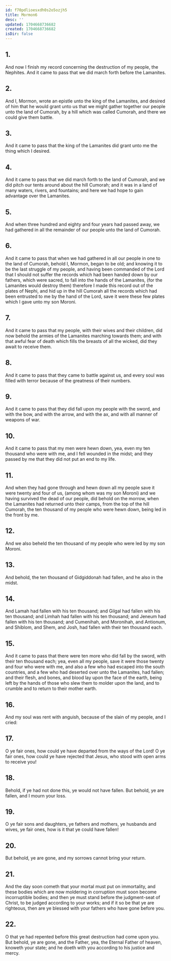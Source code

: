 ```yaml
---
id: f70pdlioesxdh0s2o5ozjh5
title: Mormon6
desc: ''
updated: 1704668736682
created: 1704668736682
isDir: false
---
```

## 1.
And now I finish my record concerning the destruction of my people, the Nephites. And it came to pass that we did march forth before the Lamanites.
## 2.
And I, Mormon, wrote an epistle unto the king of the Lamanites, and desired of him that he would grant unto us that we might gather together our people unto the land of Cumorah, by a hill which was called Cumorah, and there we could give them battle.
## 3.
And it came to pass that the king of the Lamanites did grant unto me the thing which I desired.
## 4.
And it came to pass that we did march forth to the land of Cumorah, and we did pitch our tents around about the hill Cumorah; and it was in a land of many waters, rivers, and fountains; and here we had hope to gain advantage over the Lamanites.
## 5.
And when three hundred and eighty and four years had passed away, we had gathered in all the remainder of our people unto the land of Cumorah.
## 6.
And it came to pass that when we had gathered in all our people in one to the land of Cumorah, behold I, Mormon, began to be old; and knowing it to be the last struggle of my people, and having been commanded of the Lord that I should not suffer the records which had been handed down by our fathers, which were sacred, to fall into the hands of the Lamanites, (for the Lamanites would destroy them) therefore I made this record out of the plates of Nephi, and hid up in the hill Cumorah all the records which had been entrusted to me by the hand of the Lord, save it were these few plates which I gave unto my son Moroni.
## 7.
And it came to pass that my people, with their wives and their children, did now behold the armies of the Lamanites marching towards them; and with that awful fear of death which fills the breasts of all the wicked, did they await to receive them.
## 8.
And it came to pass that they came to battle against us, and every soul was filled with terror because of the greatness of their numbers.
## 9.
And it came to pass that they did fall upon my people with the sword, and with the bow, and with the arrow, and with the ax, and with all manner of weapons of war.
## 10.
And it came to pass that my men were hewn down, yea, even my ten thousand who were with me, and I fell wounded in the midst; and they passed by me that they did not put an end to my life.
## 11.
And when they had gone through and hewn down all my people save it were twenty and four of us, (among whom was my son Moroni) and we having survived the dead of our people, did behold on the morrow, when the Lamanites had returned unto their camps, from the top of the hill Cumorah, the ten thousand of my people who were hewn down, being led in the front by me.
## 12.
And we also beheld the ten thousand of my people who were led by my son Moroni.
## 13.
And behold, the ten thousand of Gidgiddonah had fallen, and he also in the midst.
## 14.
And Lamah had fallen with his ten thousand; and Gilgal had fallen with his ten thousand; and Limhah had fallen with his ten thousand; and Jeneum had fallen with his ten thousand; and Cumenihah, and Moronihah, and Antionum, and Shiblom, and Shem, and Josh, had fallen with their ten thousand each.
## 15.
And it came to pass that there were ten more who did fall by the sword, with their ten thousand each; yea, even all my people, save it were those twenty and four who were with me, and also a few who had escaped into the south countries, and a few who had deserted over unto the Lamanites, had fallen; and their flesh, and bones, and blood lay upon the face of the earth, being left by the hands of those who slew them to molder upon the land, and to crumble and to return to their mother earth.
## 16.
And my soul was rent with anguish, because of the slain of my people, and I cried:
## 17.
O ye fair ones, how could ye have departed from the ways of the Lord! O ye fair ones, how could ye have rejected that Jesus, who stood with open arms to receive you!
## 18.
Behold, if ye had not done this, ye would not have fallen. But behold, ye are fallen, and I mourn your loss.
## 19.
O ye fair sons and daughters, ye fathers and mothers, ye husbands and wives, ye fair ones, how is it that ye could have fallen!
## 20.
But behold, ye are gone, and my sorrows cannot bring your return.
## 21.
And the day soon cometh that your mortal must put on immortality, and these bodies which are now moldering in corruption must soon become incorruptible bodies; and then ye must stand before the judgment-seat of Christ, to be judged according to your works; and if it so be that ye are righteous, then are ye blessed with your fathers who have gone before you.
## 22.
O that ye had repented before this great destruction had come upon you. But behold, ye are gone, and the Father, yea, the Eternal Father of heaven, knoweth your state; and he doeth with you according to his justice and mercy.
